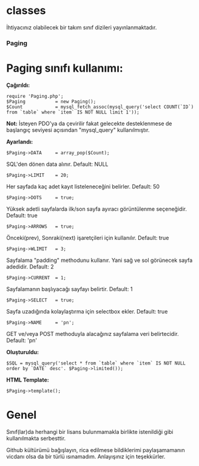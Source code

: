 classes
=======

İhtiyacınız olabilecek bir takım sınıf dizileri yayınlanmaktadır.

### Paging

# Paging sınıfı kullanımı:

**Çağırıldı:**
```
require 'Paging.php';
$Paging           = new Paging();
$Count            = mysql_fetch_assoc(mysql_query('select COUNT(`ID`) from `table` where `item` IS NOT NULL limit 1'));
```

**Not:** İsteyen PDO'ya da çevirilir fakat gelecekte desteklenmese de başlangıç seviyesi açısından "mysql_query" kullanılmıştır.

**Ayarlandı:**
```
$Paging->DATA     = array_pop($Count);
```
SQL'den dönen data alınır. Default: NULL

```
$Paging->LIMIT    = 20;
```
Her sayfada kaç adet kayıt listeleneceğini belirler. Default: 50

```
$Paging->DOTS     = true;
```
Yüksek adetli sayfalarda ilk/son sayfa ayıracı görüntülenme seçeneğidir. Default: true

```
$Paging->ARROWS   = true;
```
Önceki(prev), Sonraki(next) işaretçileri için kullanılır. Default: true

```
$Paging->WLIMIT   = 3;
```
Sayfalama "padding" methodunu kullanır. Yani sağ ve sol görünecek sayfa adedidir. Default: 2

```
$Paging->CURRENT  = 1;
```
Sayfalamanın başlıyacağı sayfayı belirtir. Default: 1

```  
$Paging->SELECT   = true;
```
Sayfa uzadığında kolaylaştırma için selectbox ekler. Default: true

```     
$Paging->NAME     = 'pn';
```
GET ve/veya POST methoduyla alacağınız sayfalama veri belirtecidir. Default: 'pn'



**Oluşturuldu:**
```
$SQL = mysql_query('select * from `table` where `item` IS NOT NULL order by `DATE` desc'. $Paging->limited());
```


**HTML Template:**
```
$Paging->template();
```

Genel
=======

Sınıf(lar)da herhangi bir lisans bulunmamakla birlikte istenildiği gibi kullanılmakta serbesttir.

Github kültürümü bağışlayın, rica edilmese bildiklerimi paylaşamamanın vicdanı olsa da bir türlü ısınamadım. Anlayışınız için teşekkürler.
